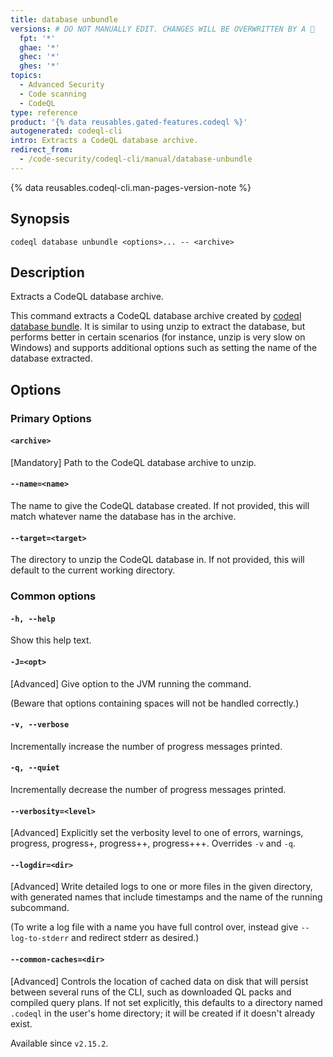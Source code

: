 ```yaml
---
title: database unbundle
versions: # DO NOT MANUALLY EDIT. CHANGES WILL BE OVERWRITTEN BY A 🤖
  fpt: '*'
  ghae: '*'
  ghec: '*'
  ghes: '*'
topics:
  - Advanced Security
  - Code scanning
  - CodeQL
type: reference
product: '{% data reusables.gated-features.codeql %}'
autogenerated: codeql-cli
intro: Extracts a CodeQL database archive.
redirect_from:
  - /code-security/codeql-cli/manual/database-unbundle
---
```



<!-- Content after this section is automatically generated -->

{% data reusables.codeql-cli.man-pages-version-note %}

## Synopsis

```shell copy
codeql database unbundle <options>... -- <archive>
```

## Description

Extracts a CodeQL database archive.

This command extracts a CodeQL database archive created by [codeql database bundle](/code-security/codeql-cli/codeql-cli-manual/database-bundle). It is similar to using unzip to extract the database, but performs better in certain scenarios (for instance, unzip is very slow on Windows) and supports additional options such as setting the name of the database extracted.

## Options

### Primary Options

#### `<archive>`

\[Mandatory] Path to the CodeQL database archive to unzip.

#### `--name=<name>`

The name to give the CodeQL database created. If not provided, this will
match whatever name the database has in the archive.

#### `--target=<target>`

The directory to unzip the CodeQL database in. If not provided, this
will default to the current working directory.

### Common options

#### `-h, --help`

Show this help text.

#### `-J=<opt>`

\[Advanced] Give option to the JVM running the command.

(Beware that options containing spaces will not be handled correctly.)

#### `-v, --verbose`

Incrementally increase the number of progress messages printed.

#### `-q, --quiet`

Incrementally decrease the number of progress messages printed.

#### `--verbosity=<level>`

\[Advanced] Explicitly set the verbosity level to one of errors,
warnings, progress, progress+, progress++, progress+++. Overrides `-v`
and `-q`.

#### `--logdir=<dir>`

\[Advanced] Write detailed logs to one or more files in the given
directory, with generated names that include timestamps and the name of
the running subcommand.

(To write a log file with a name you have full control over, instead
give `--log-to-stderr` and redirect stderr as desired.)

#### `--common-caches=<dir>`

\[Advanced] Controls the location of cached data on disk that will
persist between several runs of the CLI, such as downloaded QL packs and
compiled query plans. If not set explicitly, this defaults to a
directory named `.codeql` in the user's home directory; it will be
created if it doesn't already exist.

Available since `v2.15.2`.
